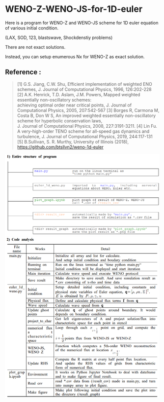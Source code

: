 # WENO-Z-WENO-JS-for-1D-euler
Here is a program for WENO-Z and WENO-JS scheme for 1D euler equation of various initial condition.   

(LAX, SOD, 123, blastswave, Shockdenstiy problems)   

There are not exact solutions.   

Instead, you can setup enumerous Nx for WENO-Z as exact solution. 


## Reference :

>[1] G.S. Jiang, C.W. Shu, Efficient implementation of weighted ENO schemes, J. Journal of Computational Physics, 1996, 126:202-228   
>[2] A.K. Henrick, T.D. Aslam, J.M. Powers, Mapped weighted essentially non-oscillatory schemes:     
achieving optimal order near critical points, J. Journal of Computational Physics, 2005, 207:542-567
>[3] Borges R, Carmona M, Costa B, Don W S, An improved weighted essentially non-oscillatory scheme for hyperbolic conservation laws,    
J. Journal of Computational Physics, 2008, 227:3191-3211.
>[4] Lin Fu. A very-high-order TENO scheme for all-speed gas dynamics and turbulence, J. Journal of Computational Physics, 2019, 244:117-131   
>[5] B.Sullivan, S. R. Murthy, University of Illinois (2018), https://github.com/btsllvn2/weno-1d-euler


![ex_screenshot](./img/weno1.png)   
![ex_screenshot](./img/weno2.png)   
